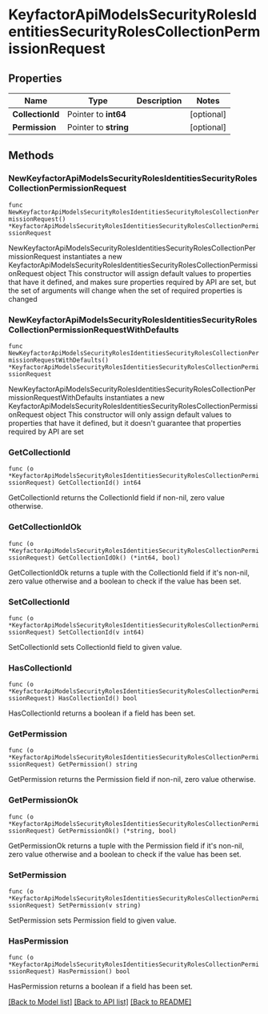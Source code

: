 # KeyfactorApiModelsSecurityRolesIdentitiesSecurityRolesCollectionPermissionRequest

## Properties

Name | Type | Description | Notes
------------ | ------------- | ------------- | -------------
**CollectionId** | Pointer to **int64** |  | [optional] 
**Permission** | Pointer to **string** |  | [optional] 

## Methods

### NewKeyfactorApiModelsSecurityRolesIdentitiesSecurityRolesCollectionPermissionRequest

`func NewKeyfactorApiModelsSecurityRolesIdentitiesSecurityRolesCollectionPermissionRequest() *KeyfactorApiModelsSecurityRolesIdentitiesSecurityRolesCollectionPermissionRequest`

NewKeyfactorApiModelsSecurityRolesIdentitiesSecurityRolesCollectionPermissionRequest instantiates a new KeyfactorApiModelsSecurityRolesIdentitiesSecurityRolesCollectionPermissionRequest object
This constructor will assign default values to properties that have it defined,
and makes sure properties required by API are set, but the set of arguments
will change when the set of required properties is changed

### NewKeyfactorApiModelsSecurityRolesIdentitiesSecurityRolesCollectionPermissionRequestWithDefaults

`func NewKeyfactorApiModelsSecurityRolesIdentitiesSecurityRolesCollectionPermissionRequestWithDefaults() *KeyfactorApiModelsSecurityRolesIdentitiesSecurityRolesCollectionPermissionRequest`

NewKeyfactorApiModelsSecurityRolesIdentitiesSecurityRolesCollectionPermissionRequestWithDefaults instantiates a new KeyfactorApiModelsSecurityRolesIdentitiesSecurityRolesCollectionPermissionRequest object
This constructor will only assign default values to properties that have it defined,
but it doesn't guarantee that properties required by API are set

### GetCollectionId

`func (o *KeyfactorApiModelsSecurityRolesIdentitiesSecurityRolesCollectionPermissionRequest) GetCollectionId() int64`

GetCollectionId returns the CollectionId field if non-nil, zero value otherwise.

### GetCollectionIdOk

`func (o *KeyfactorApiModelsSecurityRolesIdentitiesSecurityRolesCollectionPermissionRequest) GetCollectionIdOk() (*int64, bool)`

GetCollectionIdOk returns a tuple with the CollectionId field if it's non-nil, zero value otherwise
and a boolean to check if the value has been set.

### SetCollectionId

`func (o *KeyfactorApiModelsSecurityRolesIdentitiesSecurityRolesCollectionPermissionRequest) SetCollectionId(v int64)`

SetCollectionId sets CollectionId field to given value.

### HasCollectionId

`func (o *KeyfactorApiModelsSecurityRolesIdentitiesSecurityRolesCollectionPermissionRequest) HasCollectionId() bool`

HasCollectionId returns a boolean if a field has been set.

### GetPermission

`func (o *KeyfactorApiModelsSecurityRolesIdentitiesSecurityRolesCollectionPermissionRequest) GetPermission() string`

GetPermission returns the Permission field if non-nil, zero value otherwise.

### GetPermissionOk

`func (o *KeyfactorApiModelsSecurityRolesIdentitiesSecurityRolesCollectionPermissionRequest) GetPermissionOk() (*string, bool)`

GetPermissionOk returns a tuple with the Permission field if it's non-nil, zero value otherwise
and a boolean to check if the value has been set.

### SetPermission

`func (o *KeyfactorApiModelsSecurityRolesIdentitiesSecurityRolesCollectionPermissionRequest) SetPermission(v string)`

SetPermission sets Permission field to given value.

### HasPermission

`func (o *KeyfactorApiModelsSecurityRolesIdentitiesSecurityRolesCollectionPermissionRequest) HasPermission() bool`

HasPermission returns a boolean if a field has been set.


[[Back to Model list]](../README.md#documentation-for-models) [[Back to API list]](../README.md#documentation-for-api-endpoints) [[Back to README]](../README.md)



